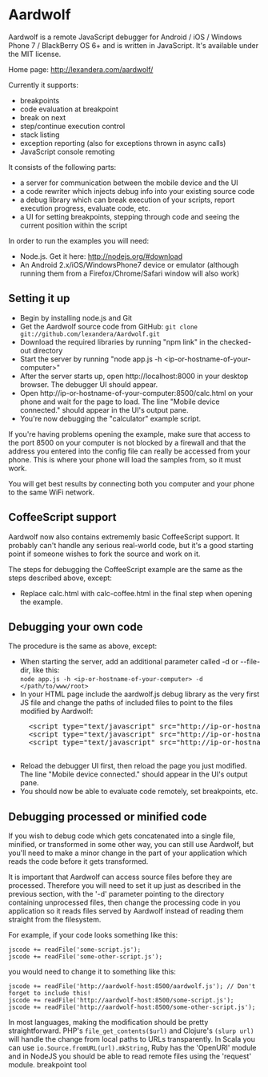 Aardwolf
========

Aardwolf is a remote JavaScript debugger for Android / iOS / Windows Phone 7 / BlackBerry OS 6+ and is written in JavaScript. It's available under the MIT license.

Home page: http://lexandera.com/aardwolf/

Currently it supports:

* breakpoints
* code evaluation at breakpoint
* break on next
* step/continue execution control
* stack listing
* exception reporting (also for exceptions thrown in async calls)
* JavaScript console remoting


It consists of the following parts:

* a server for communication between the mobile device and the UI
* a code rewriter which injects debug info into your existing source code
* a debug library which can break execution of your scripts, report execution progress, evaluate code, etc.
* a UI for setting breakpoints, stepping through code and seeing the current position within the script


In order to run the examples you will need:

* Node.js. Get it here: http://nodejs.org/#download
* An Android 2.x/iOS/WindowsPhone7 device or emulator (although running them from a Firefox/Chrome/Safari window will also work)


Setting it up
----------------------------------------------------------------------------------------------------

* Begin by installing node.js and Git
* Get the Aardwolf source code from GitHub: 
`git clone git://github.com/lexandera/Aardwolf.git`
* Download the required libraries by running "npm link" in the checked-out directory
* Start the server by running "node app.js -h &lt;ip-or-hostname-of-your-computer&gt;"
* After the server starts up, open http://localhost:8000 in your desktop browser. The debugger UI should appear.
* Open http://ip-or-hostname-of-your-computer:8500/calc.html on your phone and wait for the page to load. The line "Mobile device connected." should appear in the UI's output pane.
* You're now debugging the "calculator" example script.


If you're having problems opening the example, make sure that access to the port 8500 on your computer is not blocked by a firewall and that the address you entered into the config file can really be accessed from your phone. This is where your phone will load the samples from, so it must work.

You will get best results by connecting both you computer and your phone to the same WiFi network.


CoffeeScript support
----------------------------------------------------------------------------------------------------

Aardwolf now also contains extrememly basic CoffeeScript support. It probably can't handle any serious real-world code, but it's a good starting point if someone wishes to fork the source and work on it.

The steps for debugging the CoffeeScript example are the same as the steps described above, except:

* Replace calc.html with calc-coffee.html in the final step when opening the example.


Debugging your own code
----------------------------------------------------------------------------------------------------

The procedure is the same as above, except:

* When starting the server, add an additional parameter called -d or --file-dir, like this:  
    `node app.js -h <ip-or-hostname-of-your-computer> -d </path/to/www/root>`
* In your HTML page include the aardwolf.js debug library as the very first JS file and change the paths of included files to point to the files modified by Aardwolf:
    <pre>
    &lt;script type="text/javascript" src="http://ip-or-hostname-of-your-computer:8500/aardwolf.js"&gt; &lt;/script&gt;
    &lt;script type="text/javascript" src="http://ip-or-hostname-of-your-computer:8500/some-script.js"&gt; &lt;/script&gt;
    &lt;script type="text/javascript" src="http://ip-or-hostname-of-your-computer:8500/some-other-script.js"&gt; &lt;/script&gt;
    </pre>
* Reload the debugger UI first, then reload the page you just modified. The line "Mobile device connected." should appear in the UI's output pane.
* You should now be able to evaluate code remotely, set breakpoints, etc.


Debugging processed or minified code
----------------------------------------------------------------------------------------------------

If you wish to debug code which gets concatenated into a single file, minified, or transformed in some other way, you can still use Aardwolf, but you'll need to make a minor change in the part of your application which reads the code before it gets transformed.

It is important that Aardwolf can access source files before they are processed. Therefore you will need to set it up just as described in the previous section, with the '-d' parameter pointing to the directory containing unprocessed files, then change the processing code in you application so it reads files served by Aardwolf instead of reading them straight from the filesystem.

For example, if your code looks something like this:

    jscode += readFile('some-script.js');
    jscode += readFile('some-other-script.js');

you would need to change it to something like this:
    
    jscode += readFile('http://aardwolf-host:8500/aardwolf.js'); // Don't forget to include this!
    jscode += readFile('http://aardwolf-host:8500/some-script.js');
    jscode += readFile('http://aardwolf-host:8500/some-other-script.js');

In most languages, making the modification should be pretty straightforward. PHP's `file_get_contents($url)` and Clojure's `(slurp url)` will handle the change from local paths to URLs transparently. In Scala you can use `io.Source.fromURL(url).mkString`, Ruby has the 'OpenURI' module and in NodeJS you should be able to read remote files using the 'request' module.
breakpoint tool

